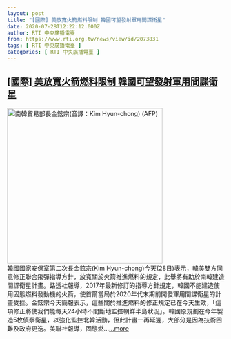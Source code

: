 ```yaml
---
layout: post
title: "[國際] 美放寬火箭燃料限制 韓國可望發射軍用間諜衛星"
date: 2020-07-28T12:22:12.000Z
author: RTI 中央廣播電臺
from: https://www.rti.org.tw/news/view/id/2073831
tags: [ RTI 中央廣播電臺 ]
categories: [ RTI 中央廣播電臺 ]
---
```

<!--1595938932000-->
[[國際] 美放寬火箭燃料限制 韓國可望發射軍用間諜衛星](https://www.rti.org.tw/news/view/id/2073831)
------

<div>
<img src="https://static.rti.org.tw/assets/thumbnails/2018/03/06/152031027826894.jpg" width="360" alt="南韓貿易部長金鉉宗(音譯：Kim Hyun-chong) (AFP)" title="南韓貿易部長金鉉宗(音譯：Kim Hyun-chong) (AFP)"><br>韓國國家安保室第二次長金鉉宗(Kim Hyun-chong)今天(28日)表示，韓美雙方同意修正聯合飛彈指導方針，放寬關於火箭推進燃料的規定，此舉將有助於南韓建造間諜衛星計畫。路透社報導，2017年最新修訂的指導方針規定，韓國不能建造使用固態燃料發動機的火箭，使首爾當局於2020年代末期前開發軍用間諜衛星的計畫受挫。金鉉宗今天簡報表示，這些關於推進燃料的修正規定已在今天生效，「這項修正將使我們能每天24小時不間斷地監控朝鮮半島狀況」。韓國原規劃在今年製造5枚偵察衛星，以強化監控北韓活動，但此計畫一再延遲，大部分是因為技術困難及政府更迭。美聯社報導，固態燃...<a target="_blank" href="https://www.rti.org.tw/news/view/id/2073831">...more</a>
</div>
